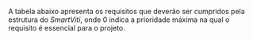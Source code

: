 A tabela abaixo apresenta os requisitos que deverão ser cumpridos pela estrutura do *SmartViti*, onde 0 indica a prioridade máxima na qual o requisito é essencial para o projeto.
